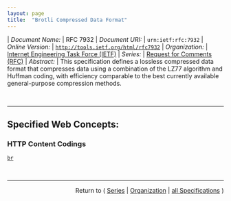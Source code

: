 ```yaml
---
layout: page
title:  "Brotli Compressed Data Format"
---
```


| *Document Name:* | RFC 7932
| *Document URI:* | `urn:ietf:rfc:7932`
| *Online Version:* | [`http://tools.ietf.org/html/rfc7932`](http://tools.ietf.org/html/rfc7932)
| *Organization:* | [Internet Engineering Task Force (IETF)](..  "List of specification series by this organization")
| *Series:* | [Request for Comments (RFC)](.  "List of specifications in this series")
| *Abstract:* | This specification defines a lossless compressed data format that compresses data using a combination of the LZ77 algorithm and Huffman coding, with efficiency comparable to the best currently available general-purpose compression methods.

<br/>
<hr/>

## Specified Web Concepts:

### HTTP Content Codings

[`br`](/concepts/http-content-coding/br "This specification defines a lossless compressed data format that compresses data using a combination of the LZ77 algorithm and Huffman coding, with efficiency comparable to the best currently available general-purpose compression methods.")



<br/>
<hr/>

<p style="text-align: right">Return to ( <a href="./">Series</a> | <a href="../">Organization</a> | <a href="../../">all Specifications</a> )</p>